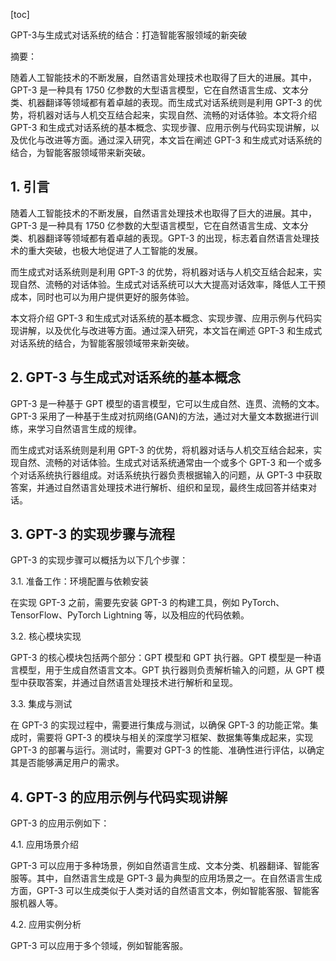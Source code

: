 
[toc]                    
                
                
GPT-3与生成式对话系统的结合：打造智能客服领域的新突破

摘要：

随着人工智能技术的不断发展，自然语言处理技术也取得了巨大的进展。其中，GPT-3 是一种具有 1750 亿参数的大型语言模型，它在自然语言生成、文本分类、机器翻译等领域都有着卓越的表现。而生成式对话系统则是利用 GPT-3 的优势，将机器对话与人机交互结合起来，实现自然、流畅的对话体验。本文将介绍 GPT-3 和生成式对话系统的基本概念、实现步骤、应用示例与代码实现讲解，以及优化与改进等方面。通过深入研究，本文旨在阐述 GPT-3 和生成式对话系统的结合，为智能客服领域带来新突破。

## 1. 引言

随着人工智能技术的不断发展，自然语言处理技术也取得了巨大的进展。其中，GPT-3 是一种具有 1750 亿参数的大型语言模型，它在自然语言生成、文本分类、机器翻译等领域都有着卓越的表现。GPT-3 的出现，标志着自然语言处理技术的重大突破，也极大地促进了人工智能的发展。

而生成式对话系统则是利用 GPT-3 的优势，将机器对话与人机交互结合起来，实现自然、流畅的对话体验。生成式对话系统可以大大提高对话效率，降低人工干预成本，同时也可以为用户提供更好的服务体验。

本文将介绍 GPT-3 和生成式对话系统的基本概念、实现步骤、应用示例与代码实现讲解，以及优化与改进等方面。通过深入研究，本文旨在阐述 GPT-3 和生成式对话系统的结合，为智能客服领域带来新突破。

## 2. GPT-3 与生成式对话系统的基本概念

GPT-3 是一种基于 GPT 模型的语言模型，它可以生成自然、连贯、流畅的文本。GPT-3 采用了一种基于生成对抗网络(GAN)的方法，通过对大量文本数据进行训练，来学习自然语言生成的规律。

而生成式对话系统则是利用 GPT-3 的优势，将机器对话与人机交互结合起来，实现自然、流畅的对话体验。生成式对话系统通常由一个或多个 GPT-3 和一个或多个对话系统执行器组成。对话系统执行器负责根据输入的问题，从 GPT-3 中获取答案，并通过自然语言处理技术进行解析、组织和呈现，最终生成回答并结束对话。

## 3. GPT-3 的实现步骤与流程

GPT-3 的实现步骤可以概括为以下几个步骤：

3.1. 准备工作：环境配置与依赖安装

在实现 GPT-3 之前，需要先安装 GPT-3 的构建工具，例如 PyTorch、TensorFlow、PyTorch Lightning 等，以及相应的代码依赖。

3.2. 核心模块实现

GPT-3 的核心模块包括两个部分：GPT 模型和 GPT 执行器。GPT 模型是一种语言模型，用于生成自然语言文本。GPT 执行器则负责解析输入的问题，从 GPT 模型中获取答案，并通过自然语言处理技术进行解析和呈现。

3.3. 集成与测试

在 GPT-3 的实现过程中，需要进行集成与测试，以确保 GPT-3 的功能正常。集成时，需要将 GPT-3 的模块与相关的深度学习框架、数据集等集成起来，实现 GPT-3 的部署与运行。测试时，需要对 GPT-3 的性能、准确性进行评估，以确定其是否能够满足用户的需求。

## 4. GPT-3 的应用示例与代码实现讲解

GPT-3 的应用示例如下：

4.1. 应用场景介绍

GPT-3 可以应用于多种场景，例如自然语言生成、文本分类、机器翻译、智能客服等。其中，自然语言生成是 GPT-3 最为典型的应用场景之一。在自然语言生成方面，GPT-3 可以生成类似于人类对话的自然语言文本，例如智能客服、智能客服机器人等。

4.2. 应用实例分析

GPT-3 可以应用于多个领域，例如智能客服。

